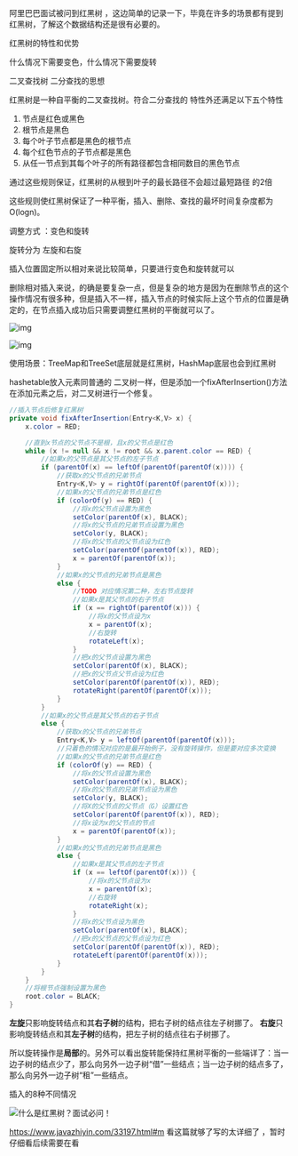 阿里巴巴面试被问到红黑树 ，这边简单的记录一下，毕竟在许多的场景都有提到红黑树，了解这个数据结构还是很有必要的。



红黑树的特性和优势

 什么情况下需要变色，什么情况下需要旋转

二叉查找树  二分查找的思想

红黑树是一种自平衡的二叉查找树。符合二分查找的 特性外还满足以下五个特性

1. 节点是红色或黑色
2. 根节点是黑色
3. 每个叶子节点都是黑色的根节点
4. 每个红色节点的子节点都是黑色
5. 从任一节点到其每个叶子的所有路径都包含相同数目的黑色节点

通过这些规则保证，红黑树的从根到叶子的最长路径不会超过最短路径 的2倍 

这些规则使红黑树保证了一种平衡，插入、删除、查找的最坏时间复杂度都为 O(logn)。

调整方式 ：变色和旋转

旋转分为 左旋和右旋

插入位置固定所以相对来说比较简单，只要进行变色和旋转就可以

删除相对插入来说，的确是要复杂一点，但是复杂的地方是因为在删除节点的这个操作情况有很多种，但是插入不一样，插入节点的时候实际上这个节点的位置是确定的，在节点插入成功后只需要调整红黑树的平衡就可以了。



![img](https://user-gold-cdn.xitu.io/2019/12/14/16f03bbc0657efe3?imageslim)

![img](https://user-gold-cdn.xitu.io/2019/12/14/16f03baf60bf8024?imageslim)

使用场景：TreeMap和TreeSet底层就是红黑树，HashMap底层也会到红黑树

hashetable放入元素同普通的 二叉树一样，但是添加一个fixAfterInsertion()方法在添加元素之后，对二叉树进行一个修复。

```java
//插入节点后修复红黑树
private void fixAfterInsertion(Entry<K,V> x) {
    x.color = RED;

    //直到x节点的父节点不是根，且x的父节点是红色
    while (x != null && x != root && x.parent.color == RED) {
        //如果x的父节点是其父节点的左子节点
        if (parentOf(x) == leftOf(parentOf(parentOf(x)))) {
            //获取x的父节点的兄弟节点
            Entry<K,V> y = rightOf(parentOf(parentOf(x)));
            //如果x的父节点的兄弟节点是红色
            if (colorOf(y) == RED) {     
                //将x的父节点设置为黑色
                setColor(parentOf(x), BLACK);
                //将x的父节点的兄弟节点设置为黑色
                setColor(y, BLACK);
                //将x的父节点的父节点设为红色
                setColor(parentOf(parentOf(x)), RED);
                x = parentOf(parentOf(x));
            }
            //如果x的父节点的兄弟节点是黑色
            else {   
                //TODO 对应情况第二种，左右节点旋转
                //如果x是其父节点的右子节点
                if (x == rightOf(parentOf(x))) {
                    //将x的父节点设为x
                    x = parentOf(x);
                    //右旋转
                    rotateLeft(x);
                }
                //把x的父节点设置为黑色
                setColor(parentOf(x), BLACK);
                //把x的父节点父节点设为红色
                setColor(parentOf(parentOf(x)), RED);
                rotateRight(parentOf(parentOf(x)));
            }
        }
        //如果x的父节点是其父节点的右子节点
        else {
            //获取x的父节点的兄弟节点
            Entry<K,V> y = leftOf(parentOf(parentOf(x)));
            //只着色的情况对应的是最开始例子，没有旋转操作，但是要对应多次变换
            //如果x的父节点的兄弟节点是红色  
            if (colorOf(y) == RED) {
                //将x的父节点设置为黑色
                setColor(parentOf(x), BLACK);
                //将x的父节点的兄弟节点设为黑色
                setColor(y, BLACK);
                //将X的父节点的父节点（G）设置红色
                setColor(parentOf(parentOf(x)), RED);
                //将x设为x的父节点的节点
                x = parentOf(parentOf(x));
            }
            //如果x的父节点的兄弟节点是黑色
            else {
                //如果x是其父节点的左子节点
                if (x == leftOf(parentOf(x))) {
                    //将x的父节点设为x
                    x = parentOf(x);
                    //右旋转
                    rotateRight(x);
                }
                //将x的父节点设为黑色
                setColor(parentOf(x), BLACK);
                //把x的父节点的父节点设为红色
                setColor(parentOf(parentOf(x)), RED);
                rotateLeft(parentOf(parentOf(x)));
            }
        }
    }
    //将根节点强制设置为黑色
    root.color = BLACK;
}

```

**左旋**只影响旋转结点和其**右子树**的结构，把右子树的结点往左子树挪了。
**右旋**只影响旋转结点和其**左子树**的结构，把左子树的结点往右子树挪了。

所以旋转操作是**局部**的。另外可以看出旋转能保持红黑树平衡的一些端详了：当一边子树的结点少了，那么向另外一边子树“借”一些结点；当一边子树的结点多了，那么向另外一边子树“租”一些结点。



插入的8种不同情况



![什么是红黑树？面试必问！](https://www.javazhiyin.com/wp-content/uploads/2019/03/java9-1552031482.jpeg)

https://www.javazhiyin.com/33197.html#m 看这篇就够了写的太详细了 ，暂时仔细看后续需要在看